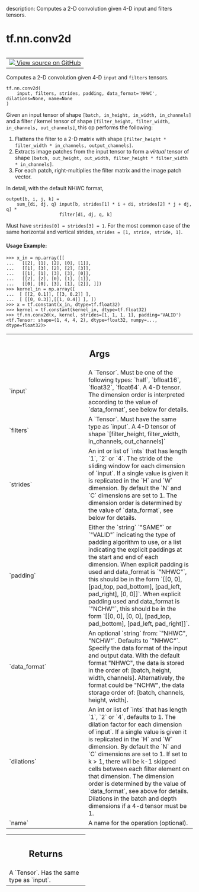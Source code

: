description: Computes a 2-D convolution given 4-D input and filters tensors.

<div itemscope itemtype="http://developers.google.com/ReferenceObject">
<meta itemprop="name" content="tf.nn.conv2d" />
<meta itemprop="path" content="Stable" />
</div>

# tf.nn.conv2d

<!-- Insert buttons and diff -->

<table class="tfo-notebook-buttons tfo-api nocontent" align="left">
<td>
  <a target="_blank" href="https://github.com/tensorflow/tensorflow/blob/r2.2/tensorflow/python/ops/nn_ops.py#L1820-L1917">
    <img src="https://www.tensorflow.org/images/GitHub-Mark-32px.png" />
    View source on GitHub
  </a>
</td>
</table>



Computes a 2-D convolution given 4-D `input` and `filters` tensors.

<pre class="devsite-click-to-copy prettyprint lang-py tfo-signature-link">
<code>tf.nn.conv2d(
    input, filters, strides, padding, data_format='NHWC', dilations=None, name=None
)
</code></pre>



<!-- Placeholder for "Used in" -->

Given an input tensor of shape `[batch, in_height, in_width, in_channels]`
and a filter / kernel tensor of shape
`[filter_height, filter_width, in_channels, out_channels]`, this op
performs the following:

1. Flattens the filter to a 2-D matrix with shape
   `[filter_height * filter_width * in_channels, output_channels]`.
2. Extracts image patches from the input tensor to form a *virtual*
   tensor of shape `[batch, out_height, out_width,
   filter_height * filter_width * in_channels]`.
3. For each patch, right-multiplies the filter matrix and the image patch
   vector.

In detail, with the default NHWC format,

    output[b, i, j, k] =
        sum_{di, dj, q} input[b, strides[1] * i + di, strides[2] * j + dj, q] *
                        filter[di, dj, q, k]

Must have `strides[0] = strides[3] = 1`.  For the most common case of the same
horizontal and vertical strides, `strides = [1, stride, stride, 1]`.

#### Usage Example:



```
>>> x_in = np.array([[
...   [[2], [1], [2], [0], [1]],
...   [[1], [3], [2], [2], [3]],
...   [[1], [1], [3], [3], [0]],
...   [[2], [2], [0], [1], [1]],
...   [[0], [0], [3], [1], [2]], ]])  
>>> kernel_in = np.array([
...  [ [[2, 0.1]], [[3, 0.2]] ],
...  [ [[0, 0.3]],[[1, 0.4]] ], ])
>>> x = tf.constant(x_in, dtype=tf.float32)
>>> kernel = tf.constant(kernel_in, dtype=tf.float32)
>>> tf.nn.conv2d(x, kernel, strides=[1, 1, 1, 1], padding='VALID')
<tf.Tensor: shape=(1, 4, 4, 2), dtype=float32, numpy=..., dtype=float32)>
```

<!-- Tabular view -->
 <table class="responsive fixed orange">
<colgroup><col width="214px"><col></colgroup>
<tr><th colspan="2"><h2 class="add-link">Args</h2></th></tr>

<tr>
<td>
`input`
</td>
<td>
A `Tensor`. Must be one of the following types:
`half`, `bfloat16`, `float32`, `float64`.
A 4-D tensor. The dimension order is interpreted according to the value
of `data_format`, see below for details.
</td>
</tr><tr>
<td>
`filters`
</td>
<td>
A `Tensor`. Must have the same type as `input`.
A 4-D tensor of shape
`[filter_height, filter_width, in_channels, out_channels]`
</td>
</tr><tr>
<td>
`strides`
</td>
<td>
An int or list of `ints` that has length `1`, `2` or `4`.  The
stride of the sliding window for each dimension of `input`. If a single
value is given it is replicated in the `H` and `W` dimension. By default
the `N` and `C` dimensions are set to 1. The dimension order is determined
by the value of `data_format`, see below for details.
</td>
</tr><tr>
<td>
`padding`
</td>
<td>
Either the `string` `"SAME"` or `"VALID"` indicating the type of
padding algorithm to use, or a list indicating the explicit paddings at
the start and end of each dimension. When explicit padding is used and
data_format is `"NHWC"`, this should be in the form `[[0, 0], [pad_top,
pad_bottom], [pad_left, pad_right], [0, 0]]`. When explicit padding used
and data_format is `"NCHW"`, this should be in the form `[[0, 0], [0, 0],
[pad_top, pad_bottom], [pad_left, pad_right]]`.
</td>
</tr><tr>
<td>
`data_format`
</td>
<td>
An optional `string` from: `"NHWC", "NCHW"`.
Defaults to `"NHWC"`.
Specify the data format of the input and output data. With the
default format "NHWC", the data is stored in the order of:
[batch, height, width, channels].
Alternatively, the format could be "NCHW", the data storage order of:
[batch, channels, height, width].
</td>
</tr><tr>
<td>
`dilations`
</td>
<td>
An int or list of `ints` that has length `1`, `2` or `4`,
defaults to 1. The dilation factor for each dimension of`input`. If a
single value is given it is replicated in the `H` and `W` dimension. By
default the `N` and `C` dimensions are set to 1. If set to k > 1, there
will be k-1 skipped cells between each filter element on that dimension.
The dimension order is determined by the value of `data_format`, see above
for details. Dilations in the batch and depth dimensions if a 4-d tensor
must be 1.
</td>
</tr><tr>
<td>
`name`
</td>
<td>
A name for the operation (optional).
</td>
</tr>
</table>



<!-- Tabular view -->
 <table class="responsive fixed orange">
<colgroup><col width="214px"><col></colgroup>
<tr><th colspan="2"><h2 class="add-link">Returns</h2></th></tr>
<tr class="alt">
<td colspan="2">
A `Tensor`. Has the same type as `input`.
</td>
</tr>

</table>

